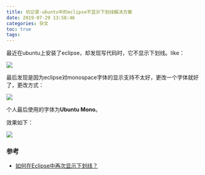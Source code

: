 ```yaml
---
title: 坑记录-ubuntu中的eclipse不显示下划线解决方案
date: 2019-07-29 13:58:46
categories: 杂文
toc: true
tags:
---
```


最近在ubuntu上安装了eclipse，却发现写代码时，它不显示下划线。like：

![](https://ae01.alicdn.com/kf/Hf312184e2fca45b7a6bc89beb8678a13T.jpg)

最后发现是因为eclipse对monospace字体的显示支持不太好，更改一个字体就好了，更改方式：
<!-- more -->
![](https://ae01.alicdn.com/kf/H4432039bb95c45a2b31ed9afdeab0967Z.jpg)

个人最后使用的字体为**Ubuntu Mono**。

效果如下：

![](https://ae01.alicdn.com/kf/Hb6171a9ec53e4c95b1129ecb1b0ff330t.jpg)

### 参考

- [如何在Eclipse中再次显示下划线？](http://cn.voidcc.com/question/p-hfunjcya-cw.html)
